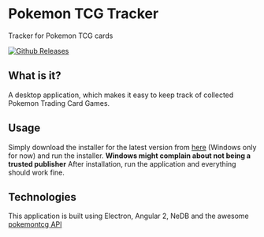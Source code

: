 # Pokemon TCG Tracker
Tracker for Pokemon TCG cards

[![Github Releases](https://img.shields.io/github/downloads/atom/atom/latest/total.svg)](https://github.com/Tommatheussen/pokemon-tcg-tracker)

## What is it?
A desktop application, which makes it easy to keep track of collected Pokemon Trading Card Games.

## Usage
Simply download the installer for the latest version from [here](https://github.com/Tommatheussen/pokemon-tcg-tracker/releases/latest) (Windows only for now) and run the installer.
**Windows might complain about not being a trusted publisher**
After installation, run the application and everything should work fine.


## Technologies
This application is built using Electron, Angular 2, NeDB and the awesome [pokemontcg API](https://pokemontcg.io)
